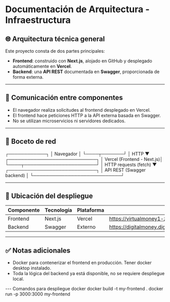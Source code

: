# Documentación de Arquitectura - Infraestructura

## 🌐 Arquitectura técnica general

Este proyecto consta de dos partes principales:

- **Frontend**: construido con **Next.js**, alojado en GitHub y desplegado automáticamente en **Vercel**.
- **Backend**: una **API REST** documentada en **Swagger**, proporcionada de forma externa.

---

## 🔁 Comunicación entre componentes

- El navegador realiza solicitudes al frontend desplegado en Vercel.
- El frontend hace peticiones HTTP a la API externa basada en Swagger.
- No se utilizan microservicios ni servidores dedicados.

---

## 🧩 Boceto de red

┌────────────┐
│ Navegador  │
└────┬───────┘
     │ HTTP
     ▼
┌────────────────────────────┐
│ Vercel (Frontend - Next.js)│
└────┬───────────────────────┘
     │ HTTP requests (fetch)
     ▼
┌────────────────────────────┐
│ API REST (Swagger backend) │
└────────────────────────────┘

---

## 📁 Ubicación del despliegue

| Componente | Tecnología | Plataforma | URL |
|------------|------------|------------|-----|
| Frontend   | Next.js    | Vercel     | https://virtualmoney1-zw6w.vercel.app|
| Backend    | Swagger    | Externo    | https://digitalmoney.digitalhouse.com/swagger/index.html |

---

## ✅ Notas adicionales

- Docker para contenerizar el frontend en producción. Tener docker desktop instalado.
- Toda la lógica del backend ya está disponible, no se requiere despliegue local.

--- Comandos para despliegue docker
docker build -t my-frontend .
docker run -p 3000:3000 my-frontend


